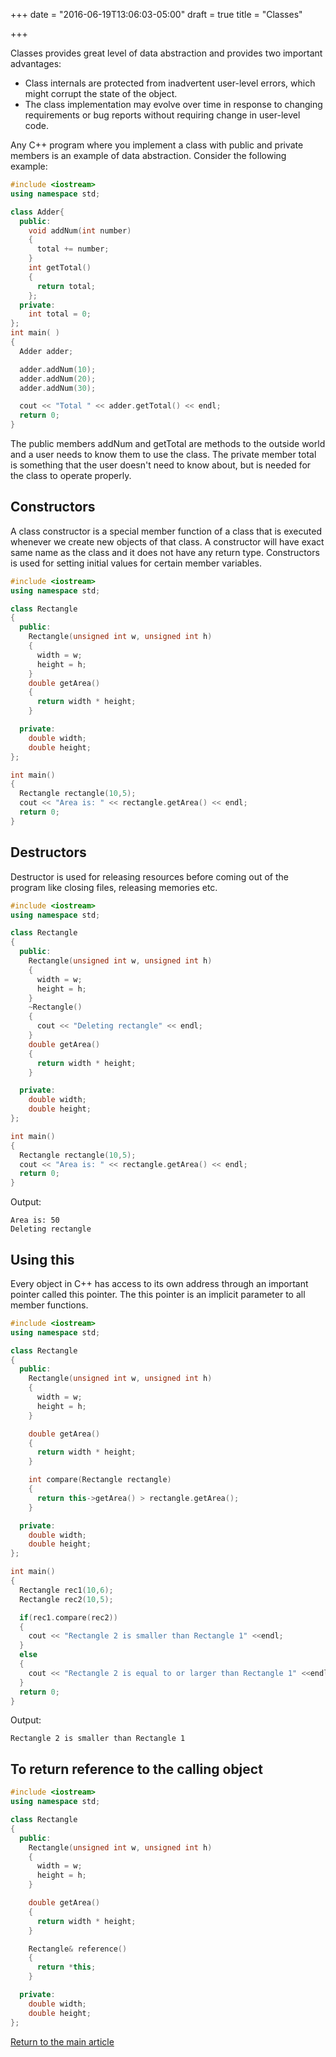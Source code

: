 +++
date = "2016-06-19T13:06:03-05:00"
draft = true
title = "Classes"

+++

Classes provides great level of data abstraction and provides two important advantages:

* Class internals are protected from inadvertent user-level errors, which might corrupt the state of the object.
* The class implementation may evolve over time in response to changing requirements or bug reports without requiring change in user-level code.

Any C++ program where you implement a class with public and private members is an example of data abstraction. Consider the following example:

```c++
#include <iostream>
using namespace std;

class Adder{
  public:
    void addNum(int number)
    {
      total += number;
    }
    int getTotal()
    {
      return total;
    };
  private:
    int total = 0;
};
int main( )
{
  Adder adder;

  adder.addNum(10);
  adder.addNum(20);
  adder.addNum(30);

  cout << "Total " << adder.getTotal() << endl;
  return 0;
}
```

The public members addNum and getTotal are methods to the outside world and a user needs to know them to use the class. The private member total is something that the user doesn't need to know about, but is needed for the class to operate properly.

## Constructors

A class constructor is a special member function of a class that is executed whenever we create new objects of that class.
A constructor will have exact same name as the class and it does not have any return type. Constructors is used for setting initial values for certain member variables.

```c++
#include <iostream>
using namespace std;

class Rectangle
{
  public:
    Rectangle(unsigned int w, unsigned int h)
    {
      width = w;
      height = h;
    }
    double getArea()
    {
      return width * height;
    }

  private:
    double width;
    double height;
};

int main()
{
  Rectangle rectangle(10,5);
  cout << "Area is: " << rectangle.getArea() << endl;
  return 0;
}
```

## Destructors

Destructor is used for releasing resources before coming out of the program like closing files, releasing memories etc.

```c++
#include <iostream>
using namespace std;

class Rectangle
{
  public:
    Rectangle(unsigned int w, unsigned int h)
    {
      width = w;
      height = h;
    }
    ~Rectangle()
    {
      cout << "Deleting rectangle" << endl;
    }
    double getArea()
    {
      return width * height;
    }

  private:
    double width;
    double height;
};

int main()
{
  Rectangle rectangle(10,5);
  cout << "Area is: " << rectangle.getArea() << endl;
  return 0;
}
```

Output:

```
Area is: 50
Deleting rectangle
```

## Using this

Every object in C++ has access to its own address through an important pointer called this pointer. The this pointer is an implicit parameter to all member functions.


```c++
#include <iostream>
using namespace std;

class Rectangle
{
  public:
    Rectangle(unsigned int w, unsigned int h)
    {
      width = w;
      height = h;
    }

    double getArea()
    {
      return width * height;
    }

    int compare(Rectangle rectangle)
    {
      return this->getArea() > rectangle.getArea();
    }

  private:
    double width;
    double height;
};

int main()
{
  Rectangle rec1(10,6);
  Rectangle rec2(10,5);

  if(rec1.compare(rec2))
  {
    cout << "Rectangle 2 is smaller than Rectangle 1" <<endl;
  }
  else
  {
    cout << "Rectangle 2 is equal to or larger than Rectangle 1" <<endl;
  }
  return 0;
}
```

Output:

```
Rectangle 2 is smaller than Rectangle 1
```

##  To return reference to the calling object

```c++
#include <iostream>
using namespace std;

class Rectangle
{
  public:
    Rectangle(unsigned int w, unsigned int h)
    {
      width = w;
      height = h;
    }

    double getArea()
    {
      return width * height;
    }

    Rectangle& reference()
    {
      return *this;
    }

  private:
    double width;
    double height;
};
```

[Return to the main article](/techtalk/c++)
